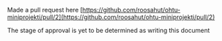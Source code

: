 Made a pull request here [https://github.com/roosahut/ohtu-miniprojekti/pull/2](https://github.com/roosahut/ohtu-miniprojekti/pull/2)

The stage of approval is yet to be determined as writing this document

